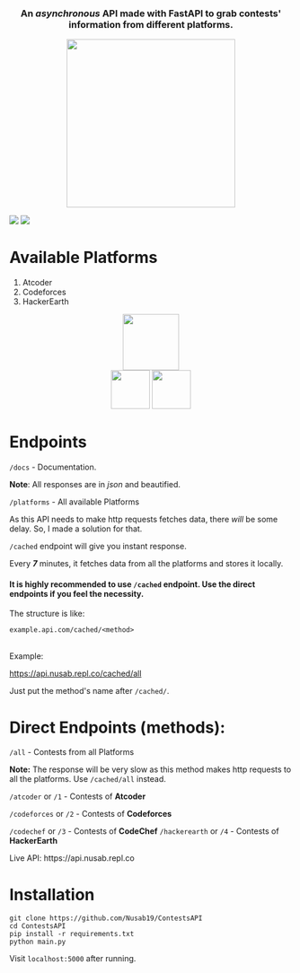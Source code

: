 <h3 align="center">An <i>asynchronous</i> API made with FastAPI to grab contests' information from different platforms.</h3>

<p align="center">
<img height="300px" src="https://te.legra.ph/file/46a2556c0bb2e9ad90e94.jpg">
</p>

<a target="_blank" href="https://github.com/Nusab19/ContestsAPI"><img src="https://img.shields.io/github/stars/Nusab19/ContestsAPI"/></a>
<a target="_blank" href="https://github.com/Nusab19/ContestsAPI"><img src="https://img.shields.io/github/last-commit/Nusab19/ContestsAPI" />
</a>


<h1>Available Platforms</h1>

<ol>
<li>Atcoder</li>
<li>Codeforces</li>
<li>HackerEarth</li>
</ol>

<p align="center">
<img height="100px" src="https://te.legra.ph/file/8f3c11d29137158c58e6a.png">
<br>
<img height="69px" src="https://te.legra.ph/file/fd1d40f90734a028a1e76.png">
<img height="69px" src="https://te.legra.ph/file/90ab43168f2152a1ea0e0.png">
</p>


<h1>Endpoints</h1>

<code>/docs</code> - Documentation.

<b>Note</b>: All responses are in <i>json</i> and beautified.

<code>/platforms</code> - All available Platforms

<p>As this API needs to make http requests fetches data, there <i>will</i> be some delay. So, I made a solution for that.

<code>/cached</code> endpoint will give you instant response.</p>

<p>Every <b><i>7</i></b> minutes, it fetches data from all the platforms and stores it locally.</p>

<h4>It is highly recommended to use <code>/cached</code> endpoint. Use the direct endpoints if you feel the necessity.</h4>

The structure is like:

<code>example.api.com/cached/&lt;method&gt;</code> <br><br>

Example:

https://api.nusab.repl.co/cached/all

Just put the method's name after <code>/cached/</code>.


<h1>Direct Endpoints (methods):</h1>

<code>/all</code> - Contests from all Platforms

<b>Note:</b> The response will be very slow as this method makes http requests to all the platforms. Use <code>/cached/all</code> instead.

<code>/atcoder</code> or <code>/1</code> - Contests of <b>Atcoder</b>

<code>/codeforces</code> or <code>/2</code> - Contests of <b>Codeforces</b>

<code>/codechef</code> or <code>/3</code> - Contests of <b>CodeChef</b>
<code>/hackerearth</code> or <code>/4</code> - Contests of <b>HackerEarth</b>

<p>Live API: https://api.nusab.repl.co</p>

<h1>Installation</h1>


```
git clone https://github.com/Nusab19/ContestsAPI
cd ContestsAPI
pip install -r requirements.txt
python main.py
```

Visit <code>localhost:5000</code> after running.